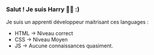 ### Salut ! Je suis Harry 👋🏻 :)

Je suis un apprenti développeur maitrisant ces languages :
- HTML -> Niveau correct
- CSS -> Niveau Moyen
- JS -> Aucune connaissances quasiment.



<!--
**HarryProCW/HarryProCW** is a ✨ _special_ ✨ repository because its `README.md` (this file) appears on your GitHub profile.

Here are some ideas to get you started:

- 🔭 I’m currently working on ...
- 🌱 I’m currently learning ...
- 👯 I’m looking to collaborate on ...
- 🤔 I’m looking for help with ...
- 💬 Ask me about ...
- 📫 How to reach me: ...
- 😄 Pronouns: ...
- ⚡ Fun fact: ...
-->
